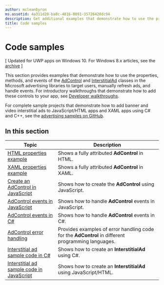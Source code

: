 ```yaml
---
author: mcleanbyron
ms.assetid: 4a311d20-ba8c-4816-8091-35726428dc94
description: Get additional examples that demonstrate how to use the properties, methods, and events of the AdControl and InterstitialAd classes in the Microsoft advertising libraries.
title: Code samples
---
```


# Code samples


\[ Updated for UWP apps on Windows 10. For Windows 8.x articles, see the [archive](http://go.microsoft.com/fwlink/p/?linkid=619132) \]

This section provides examples that demonstrate how to use the properties, methods, and events of the [AdControl](https://msdn.microsoft.com/library/windows/apps/microsoft.advertising.winrt.ui.adcontrol.aspx) and [InterstitialAd](https://msdn.microsoft.com/library/windows/apps/microsoft.advertising.winrt.ui.interstitialad.aspx)  classes in the Microsoft advertising libraries to target users, manually refresh ads, and handle events. For introductory walkthroughs that demonstrate how to add these controls to your app, see [Developer walkthroughs](developer-walkthroughs.md).

For complete sample projects that demonstrate how to add banner and video interstitial ads to JavaScript/HTML apps and XAML apps using C# and C++, see the [advertising samples on GitHub](http://aka.ms/githubads).

## In this section

|  Topic    | Description |               
|----------|-------|
| [HTML properties example](html-properties-example.md)     | Shows a fully attributed **AdControl** in HTML.        |
| [XAML properties example](xaml-properties-example.md)     | Shows a fully attributed **AdControl** in XAML.        |
| [Create an AdControl in JavaScript](create-an-adcontrol-in-javascript.md)     | Shows how to create the **AdControl** using JavaScript.        |
| [AdControl events in JavaScript](adcontrol-events-in-javascript.md)     | Shows how to handle **AdControl** events in JavaScript.       |
| [AdControl events in C#](adcontrol-events-in-c.md)     | Shows how to handle **AdControl** events in C#.       |
| [AdControl error handling](adcontrol-error-handling.md)     | Provides examples of error handling code for the **AdControl** in different programming languages.        |
| [Interstitial ad sample code in C#](interstitial-ad-sample-code-in-c.md)   | Shows how to create an <strong>InterstitialAd</strong> using C#.        |
| [Interstitial ad sample code in JavaScript](interstitial-ad-sample-code-in-javascript.md)       | Shows how to create an <strong>InterstitialAd</strong> using JavaScript/HTML.        |



 

 

 


<!--HONumber=Jun16_HO2-->


